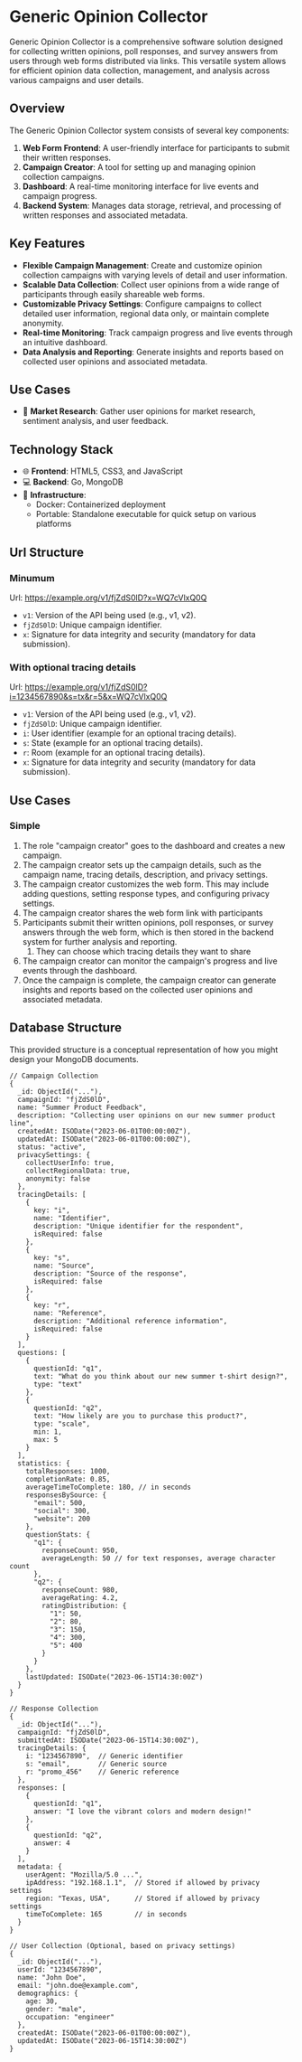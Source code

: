 # Generic Opinion Collector

Generic Opinion Collector is a comprehensive software solution designed for collecting written opinions, poll responses, and survey answers from users through web forms distributed via links. This versatile system allows for efficient opinion data collection, management, and analysis across various campaigns and user details.

## Overview

The Generic Opinion Collector system consists of several key components:

1. **Web Form Frontend**: A user-friendly interface for participants to submit their written responses.
2. **Campaign Creator**: A tool for setting up and managing opinion collection campaigns.
3. **Dashboard**: A real-time monitoring interface for live events and campaign progress.
4. **Backend System**: Manages data storage, retrieval, and processing of written responses and associated metadata.

## Key Features

- **Flexible Campaign Management**: Create and customize opinion collection campaigns with varying levels of detail and user information.
- **Scalable Data Collection**: Collect user opinions from a wide range of participants through easily shareable web forms.
- **Customizable Privacy Settings**: Configure campaigns to collect detailed user information, regional data only, or maintain complete anonymity.
- **Real-time Monitoring**: Track campaign progress and live events through an intuitive dashboard.
- **Data Analysis and Reporting**: Generate insights and reports based on collected user opinions and associated metadata.

## Use Cases

- 📝 **Market Research**: Gather user opinions for market research, sentiment analysis, and user feedback.

## Technology Stack

- 🌐 **Frontend**: HTML5, CSS3, and JavaScript
- 💻 **Backend**: Go, MongoDB
- 🐳 **Infrastructure**: 
  - Docker: Containerized deployment
  - Portable: Standalone executable for quick setup on various platforms

## Url Structure

### Minumum

Url: https://example.org/v1/fjZdS0lD?x=WQ7cVlxQ0Q

- `v1`: Version of the API being used (e.g., v1, v2).
- `fjZdS0lD`: Unique campaign identifier.
- `x`: Signature for data integrity and security (mandatory for data submission).

### With optional tracing details

Url: https://example.org/v1/fjZdS0lD?i=1234567890&s=tx&r=5&x=WQ7cVlxQ0Q

- `v1`: Version of the API being used (e.g., v1, v2).
- `fjZdS0lD`: Unique campaign identifier.
- `i`: User identifier (example for an optional tracing details).
- `s`: State (example for an optional tracing details).
- `r`: Room (example for an optional tracing details).
- `x`: Signature for data integrity and security (mandatory for data submission).

## Use Cases

### Simple

1. The role "campaign creator" goes to the dashboard and creates a new campaign.
2. The campaign creator sets up the campaign details, such as the campaign name, tracing details, description, and privacy settings.
3. The campaign creator customizes the web form. This may include adding questions, setting response types, and configuring privacy settings.
4. The campaign creator shares the web form link with participants
5. Participants submit their written opinions, poll responses, or survey answers through the web form, which is then stored in the backend system for further analysis and reporting.
   1. They can choose which tracing details they want to share
6. The campaign creator can monitor the campaign's progress and live events through the dashboard.
7. Once the campaign is complete, the campaign creator can generate insights and reports based on the collected user opinions and associated metadata.

## Database Structure

This provided structure is a conceptual representation of how you might design your MongoDB documents. 

```
// Campaign Collection
{
  _id: ObjectId("..."),
  campaignId: "fjZdS0lD",
  name: "Summer Product Feedback",
  description: "Collecting user opinions on our new summer product line",
  createdAt: ISODate("2023-06-01T00:00:00Z"),
  updatedAt: ISODate("2023-06-01T00:00:00Z"),
  status: "active",
  privacySettings: {
    collectUserInfo: true,
    collectRegionalData: true,
    anonymity: false
  },
  tracingDetails: [
    {
      key: "i",
      name: "Identifier",
      description: "Unique identifier for the respondent",
      isRequired: false
    },
    {
      key: "s",
      name: "Source",
      description: "Source of the response",
      isRequired: false
    },
    {
      key: "r",
      name: "Reference",
      description: "Additional reference information",
      isRequired: false
    }
  ],
  questions: [
    {
      questionId: "q1",
      text: "What do you think about our new summer t-shirt design?",
      type: "text"
    },
    {
      questionId: "q2",
      text: "How likely are you to purchase this product?",
      type: "scale",
      min: 1,
      max: 5
    }
  ],
  statistics: {
    totalResponses: 1000,
    completionRate: 0.85,
    averageTimeToComplete: 180, // in seconds
    responsesBySource: {
      "email": 500,
      "social": 300,
      "website": 200
    },
    questionStats: {
      "q1": {
        responseCount: 950,
        averageLength: 50 // for text responses, average character count
      },
      "q2": {
        responseCount: 980,
        averageRating: 4.2,
        ratingDistribution: {
          "1": 50,
          "2": 80,
          "3": 150,
          "4": 300,
          "5": 400
        }
      }
    },
    lastUpdated: ISODate("2023-06-15T14:30:00Z")
  }
}

// Response Collection
{
  _id: ObjectId("..."),
  campaignId: "fjZdS0lD",
  submittedAt: ISODate("2023-06-15T14:30:00Z"),
  tracingDetails: {
    i: "1234567890",  // Generic identifier
    s: "email",       // Generic source
    r: "promo_456"    // Generic reference
  },
  responses: [
    {
      questionId: "q1",
      answer: "I love the vibrant colors and modern design!"
    },
    {
      questionId: "q2",
      answer: 4
    }
  ],
  metadata: {
    userAgent: "Mozilla/5.0 ...",
    ipAddress: "192.168.1.1",  // Stored if allowed by privacy settings
    region: "Texas, USA",      // Stored if allowed by privacy settings
    timeToComplete: 165        // in seconds
  }
}

// User Collection (Optional, based on privacy settings)
{
  _id: ObjectId("..."),
  userId: "1234567890",
  name: "John Doe",
  email: "john.doe@example.com",
  demographics: {
    age: 30,
    gender: "male",
    occupation: "engineer"
  },
  createdAt: ISODate("2023-06-01T00:00:00Z"),
  updatedAt: ISODate("2023-06-15T14:30:00Z")
}
```
